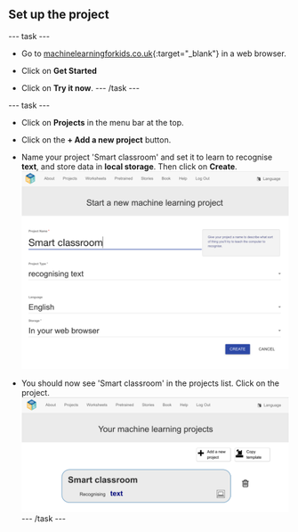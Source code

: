 ## Set up the project

--- task ---
+ Go to [machinelearningforkids.co.uk](https://machinelearningforkids.co.uk/){:target="_blank"} in a web browser. 

+ Click on **Get Started**

+ Click on **Try it now**.
--- /task ---

--- task ---
+ Click on **Projects** in the menu bar at the top.

+ Click on the **+ Add a new project** button.

+ Name your project 'Smart classroom' and set it to learn to recognise **text**, and store data in **local storage**.  Then click on **Create**.
![Creating a project](images/create-project-annotated.png)

+ You should now see 'Smart classroom' in the projects list. Click on the project.
![Project list with smart classroom listed](images/projects-list-annotated.png)
--- /task ---

